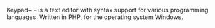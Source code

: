 Keypad+ - is a text editor with syntax support for various programming languages. Written in PHP, for the operating system Windows.
